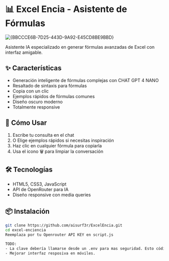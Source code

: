 # 📊 Excel Encia - Asistente de Fórmulas

![{BBCCCE6B-7D25-443D-9A92-E45CD8BE9BBD}](https://github.com/user-attachments/assets/97548fa2-9376-40ad-ad93-690b5f716f16)


Asistente IA especializado en generar fórmulas avanzadas de Excel con interfaz amigable.

## ✨ Características
- Generación inteligente de fórmulas complejas con CHAT GPT 4 NANO
- Resaltado de sintaxis para fórmulas
- Copia con un clic
- Ejemplos rápidos de fórmulas comunes
- Diseño oscuro moderno
- Totalmente responsive

## 🚀 Cómo Usar
1. Escribe tu consulta en el chat
2. O Elige ejemplos rápidos si necesitas inspiración
3. Haz clic en cualquier fórmula para copiarla
4. Usa el icono 🗑️ para limpiar la conversación

## 🛠️ Tecnologías
- HTML5, CSS3, JavaScript
- API de OpenRouter para IA
- Diseño responsive con media queries

## 📦 Instalación
```bash
git clone https://github.com/aisurf3r/ExcelEncia.git
cd excel-enciencia
Reemplaza por tu Openrouter API KEY en script.js

TODO: 
- La clave debería llamarse desde un .env para mas seguridad. Esto código esta en  modo demostración.
- Mejorar interfaz resposiva en móviles.

